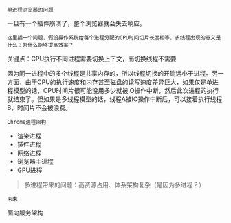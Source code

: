 `单进程浏览器的问题`

一旦有一个插件崩溃了，整个浏览器就会失去响应。

`这里插一个问题，假设操作系统给每个进程分配的CPU时间切片长度相等，多线程出现的意义是什么？为什么能够提高效率？`

关键点：CPU执行不同进程需要切换上下文，而切换线程不需要

因为同一进程中的多个线程是共享内存的，所以线程切换的开销远小于进程。另一方面，由于CPU的执行速度和内存甚至磁盘的读写速度差异巨大，如果仅是单进程模型的话，CPU时间片很可能没用多少就被IO操作中断，然后此次进程的执行就结束了。但如果是多线程模型的话，线程A被IO操作中断后，可以接着执行线程B，时间片不会被浪费。

`Chrome进程架构`

- 渲染进程
- 插件进程
- 网络进程
- 浏览器主进程
- GPU进程

> 多进程带来的问题：高资源占用、体系架构复杂（是因为多进程？）

`未来`

面向服务架构